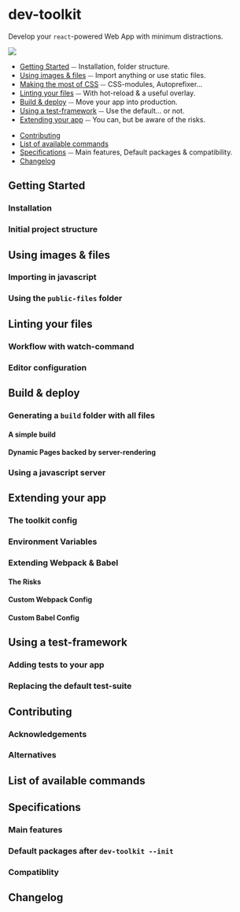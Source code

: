 # dev-toolkit

Develop your <code>react</code>-powered Web App with minimum distractions.

![](gif)

* [Getting Started](#getting-started) ⏤ Installation, folder structure.
* [Using images & files](#using-images--files) ⏤ Import anything or use static files.
* [Making the most of CSS](making-the-most-of-css) ⏤ CSS-modules, Autoprefixer...
* [Linting your files](#linting-your-files) ⏤ With hot-reload & a useful overlay.
* [Build & deploy](#build--deploy) ⏤ Move your app into production.
* [Using a test-framework](#using-a-test-framework) ⏤ Use the default... or not.
* [Extending your app](#extending-your-app) ⏤ You can, but be aware of the risks.

<!-- -->

* [Contributing](#contributing)
* [List of available commands](#list-of-available-commands)
* [Specifications](#specifications) ⏤ Main features, Default packages & compatibility.
* [Changelog](#changelog)

## Getting Started
### Installation
### Initial project structure

## Using images & files
### Importing in javascript
### Using the `public-files` folder

## Linting your files
### Workflow with watch-command
### Editor configuration

## Build & deploy
### Generating a `build` folder with all files
#### A simple build
#### Dynamic Pages backed by server-rendering
### Using a javascript server

## Extending your app
### The toolkit config
### Environment Variables
### Extending Webpack & Babel
#### The Risks
#### Custom Webpack Config
#### Custom Babel Config

## Using a test-framework
### Adding tests to your app
### Replacing the default test-suite

## Contributing
### Acknowledgements
### Alternatives

## List of available commands

## Specifications
### Main features
### Default packages after `dev-toolkit --init`
### Compatiblity

## Changelog
